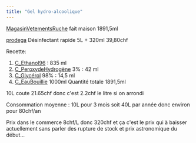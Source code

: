 ```yaml
---
title: "Gel hydro-alcoolique"
---
```



[MagasinVetementsRuche](notes/zones/MagasinVetementsRuche.md) fait maison 1891,5ml

[prodega](notes/utilisateurs/fournisseurs/prodega.md) Désinfectant rapide 5L + 320ml 39,80chf 

Recette:
1.  [C_Ethanol96](notes/equipements/consommables/C_Ethanol96.md) : 835 ml
2. [C_PeroxydeHydrogène](notes/equipements/consommables/C_PeroxydeHydrogène.md) 3% : 42 ml
3. [C_Glycérol](notes/equipements/consommables/C_Glycérol.md) 98% : 14,5 ml 
5. [C_EauBouillie](notes/equipements/consommables/C_EauBouillie.md) 1000ml
Quantité totale 1891,5ml

10L coute 21.65chf donc c'est 2.2chf le litre si on arrondi

Consommation moyenne : 10L pour 3 mois soit 40L par année donc environ pour 80chf/an 

Prix dans le commerce 8chf/L donc 320chf et ça c'est le prix qui à baisser actuellement sans parler des rupture de stock et prix astronomique du début...